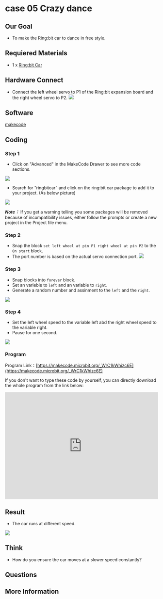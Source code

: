 # case 05 Crazy dance 

## Our Goal

- To make the Ring:bit car to dance in free style. 

## Requiered Materials

- 1 x [Ring:bit Car](https://shop.elecfreaks.com/products/elecfreaks-micro-bit-ring-bit-v2-car-kit-without-micro-bit-board?_pos=4&_sid=66ba68dec&_ss=r)

## Hardware Connect

- Connect the left wheel servo to P1 of the Ring:bit expansion board and the right wheel servo to P2.
![](./images/jBVHea8.png)

## Software

[makecode](https://makecode.microbit.org/#)

## Coding

### Step 1
- Click on "Advanced" in the MakeCode Drawer to see more code sections.

![](./images/2qCyzQ7.png)

- Search for “ringbitcar” and click on the ring:bit car package to add it to your project. (As below picture)

![](./images/1Wq2Mov.jpg)

***Note：*** If you get a warning telling you some packages will be removed because of incompatibility issues, either follow the prompts or create a new project in the Project file menu.


### Step 2

- Snap the block `set left wheel at pin P1 right wheel at pin P2` to the `On start` block. 
- The port number is based on the actual servo connection port.
![](./images/igG5TVD.png)

### Step 3
- Snap blocks into `forever` block.
- Set an varieble to `left` and an variable to `right`.
- Generate a random number and assinment to the `left` and the `right`.

![](./images/2PPYJ0T.png)

### Step 4

- Set the left wheel speed to the variable left abd the right wheel speed to the variable right.
- Pause for one second.

![](./images/HSujBjF.png)


### Program

Program Link：[https://makecode.microbit.org/_WrC1kWhizc6E](https://makecode.microbit.org/_WrC1kWhizc6E)

If you don't want to type these code by yourself, you can directly download the whole program from the link below:

<div style="position:relative;height:0;padding-bottom:70%;overflow:hidden;"><iframe style="position:absolute;top:0;left:0;width:100%;height:100%;" src="https://makecode.microbit.org/#pub:_WrC1kWhizc6E" frameborder="0" sandbox="allow-popups allow-forms allow-scripts allow-same-origin"></iframe></div>  

## Result

- The car runs at different speed.

![](./images/j6kX56N.jpg)

## Think

- How do you ensure the car moves at a slower speed constantly?

## Questions



## More Information 


